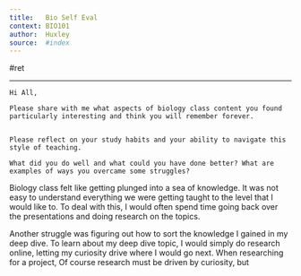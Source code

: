 ```yaml
---
title:   Bio Self Eval 
context: BIO101
author:  Huxley
source:  #index
---
```


#ret 

---
```
Hi All, 

Please share with me what aspects of biology class content you found particularly interesting and think you will remember forever. 
 

Please reflect on your study habits and your ability to navigate this style of teaching.

What did you do well and what could you have done better? What are examples of ways you overcame some struggles?
```



Biology class felt like getting plunged into a sea of knowledge. It was not easy to understand everything we were getting taught to the level that I would like to. To deal with this, I would often spend time going back over the presentations and doing research on the topics.

Another struggle was figuring out how to sort the knowledge I gained in my deep dive. To learn about my deep dive topic, I would simply do research online, letting my curiosity drive where I would go next. When researching for a project, Of course research must be driven by curiosity, but 






 

 

 


 

 

 


 

 

 


 

 



